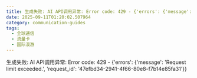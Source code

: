 ```yaml
---
title: 生成失败: AI API调用异常: Error code: 429 - {'errors': {'message': 'Request limit exceeded.', 'request_id': 'e8d45254-e677-4390-aaa9-7bae687e1603'}}
date: 2025-09-11T01:20:02.507964
category: communication-guides
tags:
  - 全球通信
  - 流量卡
  - 国际漫游
---
```


生成失败: AI API调用异常: Error code: 429 - {'errors': {'message': 'Request limit exceeded.', 'request_id': '47efbd34-2941-4f66-80e8-f7b14e85fa31'}}
